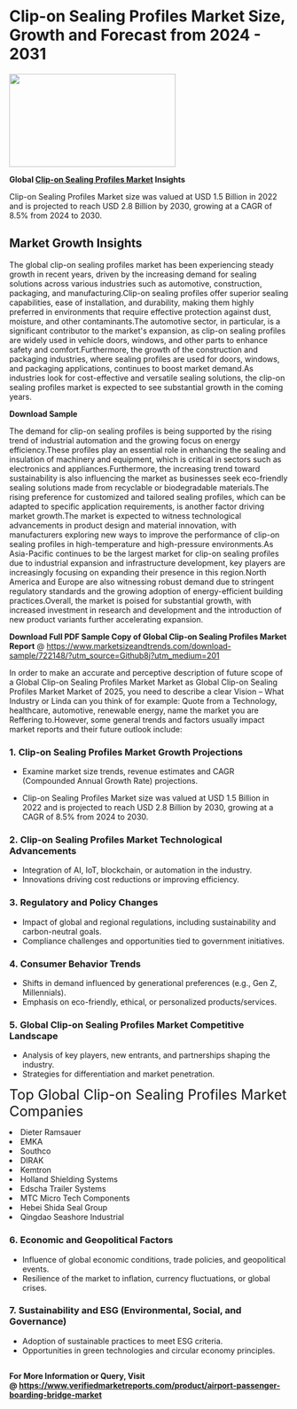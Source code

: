 <H1>Clip-on Sealing Profiles Market Size, Growth and Forecast from 2024 - 2031</H1><img class="aligncenter size-medium wp-image-584254" src="https://thirdeyenews.in/wp-content/uploads/2024/09/Global-Market-Research-300x168.jpeg" alt="" width="300" height="168" /><p><strong>Global&nbsp;<a href="https://www.marketsizeandtrends.com/download-sample/722148/?utm_source=Github8j?utm_medium=201">Clip-on Sealing Profiles Market</a> Insights</strong></p><p>Clip-on Sealing Profiles Market size was valued at USD 1.5 Billion in 2022 and is projected to reach USD 2.8 Billion by 2030, growing at a CAGR of 8.5% from 2024 to 2030.</p><p><h2>Market Growth Insights</h2> <p>The global clip-on sealing profiles market has been experiencing steady growth in recent years, driven by the increasing demand for sealing solutions across various industries such as automotive, construction, packaging, and manufacturing.Clip-on sealing profiles offer superior sealing capabilities, ease of installation, and durability, making them highly preferred in environments that require effective protection against dust, moisture, and other contaminants.The automotive sector, in particular, is a significant contributor to the market's expansion, as clip-on sealing profiles are widely used in vehicle doors, windows, and other parts to enhance safety and comfort.Furthermore, the growth of the construction and packaging industries, where sealing profiles are used for doors, windows, and packaging applications, continues to boost market demand.As industries look for cost-effective and versatile sealing solutions, the clip-on sealing profiles market is expected to see substantial growth in the coming years.</p> <p><strong>Download Sample</strong></p> <p>The demand for clip-on sealing profiles is being supported by the rising trend of industrial automation and the growing focus on energy efficiency.These profiles play an essential role in enhancing the sealing and insulation of machinery and equipment, which is critical in sectors such as electronics and appliances.Furthermore, the increasing trend toward sustainability is also influencing the market as businesses seek eco-friendly sealing solutions made from recyclable or biodegradable materials.The rising preference for customized and tailored sealing profiles, which can be adapted to specific application requirements, is another factor driving market growth.The market is expected to witness technological advancements in product design and material innovation, with manufacturers exploring new ways to improve the performance of clip-on sealing profiles in high-temperature and high-pressure environments.As Asia-Pacific continues to be the largest market for clip-on sealing profiles due to industrial expansion and infrastructure development, key players are increasingly focusing on expanding their presence in this region.North America and Europe are also witnessing robust demand due to stringent regulatory standards and the growing adoption of energy-efficient building practices.Overall, the market is poised for substantial growth, with increased investment in research and development and the introduction of new product variants further accelerating expansion.</p> <p><span class=""><strong>Download Full PDF Sample Copy of Global Clip-on Sealing Profiles Market Report</strong> @ <a href="https://www.marketsizeandtrends.com/download-sample/722148/?utm_source=Github8j?utm_medium=201" target="_blank">https://www.marketsizeandtrends.com/download-sample/722148/?utm_source=Github8j?utm_medium=201</a></span></p><p>In order to make an accurate and perceptive description of future scope of a Global&nbsp;Clip-on Sealing Profiles Market Market as Global&nbsp;Clip-on Sealing Profiles Market Market of 2025, you need to describe a clear Vision &ndash; What Industry or Linda can you think of for example: Quote from a Technology, healthcare, automotive, renewable energy, name the market you are Reffering to.However, some general trends and factors usually impact market reports and their future outlook include:</p><h3>1.&nbsp;<strong>Clip-on Sealing Profiles Market Growth Projections</strong></h3><ul><li>Examine market size trends, revenue estimates and CAGR (Compounded Annual Growth Rate) projections.</li><li><p>Clip-on Sealing Profiles Market size was valued at USD 1.5 Billion in 2022 and is projected to reach USD 2.8 Billion by 2030, growing at a CAGR of 8.5% from 2024 to 2030.</p></li></ul><h3>2.&nbsp;<strong>Clip-on Sealing Profiles Market Technological Advancements</strong></h3><ul><li>Integration of AI, IoT, blockchain, or automation in the industry.</li><li>Innovations driving cost reductions or improving efficiency.</li></ul><h3>3.&nbsp;<strong>Regulatory and Policy Changes</strong></h3><ul><li>Impact of global and regional regulations, including sustainability and carbon-neutral goals.</li><li>Compliance challenges and opportunities tied to government initiatives.</li></ul><h3>4.&nbsp;<strong>Consumer Behavior Trends</strong></h3><ul><li>Shifts in demand influenced by generational preferences (e.g., Gen Z, Millennials).</li><li>Emphasis on eco-friendly, ethical, or personalized products/services.</li></ul><h3>5.&nbsp;<strong>Global Clip-on Sealing Profiles Market Competitive Landscape</strong></h3><ul><li>Analysis of key players, new entrants, and partnerships shaping the industry.</li><li>Strategies for differentiation and market penetration.</li></ul><p data-pm-slice="1 1 []"><span style="color: inherit; font-family: inherit; font-size: 25px;">Top Global Clip-on Sealing Profiles Market Companies</span></p><div class="" data-test-id=""><p><li>Dieter Ramsauer</li><li> EMKA</li><li> Southco</li><li> DIRAK</li><li> Kemtron</li><li> Holland Shielding Systems</li><li> Edscha Trailer Systems</li><li> MTC Micro Tech Components</li><li> Hebei Shida Seal Group</li><li> Qingdao Seashore Industrial</li></p></div><h3>6.&nbsp;<strong>Economic and Geopolitical Factors</strong></h3><ul><li>Influence of global economic conditions, trade policies, and geopolitical events.</li><li>Resilience of the market to inflation, currency fluctuations, or global crises.</li></ul><h3>7.&nbsp;<strong>Sustainability and ESG (Environmental, Social, and Governance)</strong></h3><ul><li>Adoption of sustainable practices to meet ESG criteria.</li><li>Opportunities in green technologies and circular economy principles.</li></ul><h2><strong style="font-size: 14px;">For More Information or Query, Visit @&nbsp;</strong><a style="background-color: #ffffff; font-size: 14px;" href="https://www.marketsizeandtrends.com/report/clip-on-sealing-profiles-market/" target="_blank">https://www.verifiedmarketreports.com/product/airport-passenger-boarding-bridge-market</a></h2>